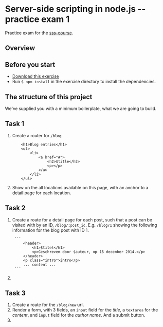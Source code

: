 # Server-side scripting in node.js -- practice exam 1

Practice exam for the [sss-course](https://github.com/CMDA/sss-course).

## Overview



## Before you start
* [Download this exercise](http://cl.ly/1z0Q373i1Q0R)
* Run ```$ npm install``` in the exercise directory to install the dependencies. 

## The structure of this project
We've supplied you with a minimum boilerplate, what we are going to build.


## Task 1
1. Create a router for ```/blog```
    ```
        <h1>Blog entries</h1>
        <ul>
            <li>
                <a href="#">
                    <h2>$title</h2>
                    <p></p>
                </a>
            </li>
        </ul>
    ```
2. Show on the all locations available on this page, with an anchor to a detail page for each location.


## Task 2
1. Create a route for a detail page for each post, such that a post can be visited with by an ID, ```/blog/:post_id```. E.g. ```/blog/1``` showing the following information for the blog post with ID 1.

        ```
            <header>
                <h1>$titel</h1>
                <p>Geschreven door $auteur, op 15 december 2014.</p>
            </header>
            <p class="intro">intro</p>
            ... content ...
        ```
2. 


## Task 3
1. Create a route for the ```/blog/new``` url. 
2. Render a form, with 3 fields, an ```input``` field for the _title_, a ```textarea``` for the _content_, and ```input``` field for the _author name_. And a submit button. 
3. 


